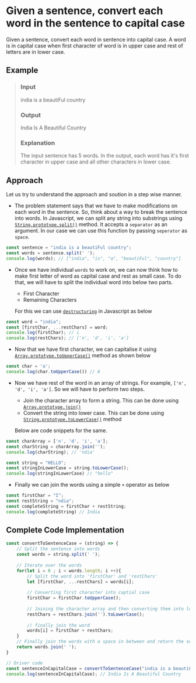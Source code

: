 
# Given a sentence, convert each word in the sentence to capital case

Given a sentence, convert each word in sentence into capital case. A word is in capital case when first character of word is in upper case and rest of letters are in lower case. 

## Example
> ### Input
> india is a beautiFul country
> ### Output
> India Is A Beautiful Country
> ### Explanation
> The input sentence has 5 words. In the output, each word has it's first character in upper case and all other characters in lower case.

## Approach
Let us try to understand the approach and soution in a step wise manner.
- The problem statement says that we have to make modifications on each word in the sentence. So, think about a way to break the sentence into words. In Javascript, we can split any string into substrings using [`String.prototype.split()`](https://developer.mozilla.org/en-US/docs/Web/JavaScript/Reference/Global_Objects/String/split) method. It accepts a `separator` as an argument. In our case we can use this function by passing `seperator` as `space`. 
```js
const sentence = "india is a beautiFul country";
const words = sentence.split(' ');
console.log(words); // ["india", "is", "a", "beautiFul", "country"]
```
- Once we have individual `words` to work on, we can now think how to make first letter of word as capital case and rest as small case. To do that, we will have to split the individual word into below two parts. 
  - First Character
  - Remaining Characters
  
  For this we can use [`destructuring`](https://developer.mozilla.org/en-US/docs/Web/JavaScript/Reference/Operators/Destructuring_assignment) in Javascript as below
```js
const word = "india";
const [firstChar, ...restChars] = word;
console.log(firstChar); // i
console.log(restChars); // ['n', 'd', 'i', 'a']
```
- Now that we have first character, we can capitalise it using [`Array.prototype.toUpperCase()`](https://developer.mozilla.org/en-US/docs/Web/JavaScript/Reference/Global_Objects/String/toUpperCase) method as shown below
```js
const char = 'a';
console.log(char.toUpperCase()) // A
```
- Now we have rest of the word in an array of strings. For example, `['n', 'd', 'i', 'a']`.  So we will have to perform two steps.
  - Join the character array to form a string. This can be done using [`Array.prototype.join()`](https://developer.mozilla.org/en-US/docs/Web/JavaScript/Reference/Global_Objects/Array/join)
  -    Convert the string into lower case. This can be done using [`String.prototype.toLowerCase()`](https://developer.mozilla.org/en-US/docs/Web/JavaScript/Reference/Global_Objects/String/toLowerCase) method
 
  Below are code snippets for the same.
```js
const charArray = ['n', 'd', 'i', 'a'];
const charString = charArray.join('');
console.log(charString); // 'ndia'
```

```js
const string = "HELLO";
const stringInLowerCase = string.toLowerCase();
console.log(stringInLowerCase) // "hello"
```
- Finally we can join the words using a simple `+` operator as below
```js
const firstChar = "I";
const restString = "ndia";
const completeString = firstChar + restString;
console.log(completeString) // India
```

## Complete Code Implementation
```js
const convertToSentenceCase = (string) => {
	// Split the sentence into words
	const words = string.split(' ');
	
	// Iterate over the words
	for(let i = 0 ; i < words.length; i ++){
		// Split the word into 'firstChar' and 'restChars'
		let [firstChar, ...restChars] = words[i];
		
		// Converting first character into captial case
		firstChar = firstChar.toUpperCase();
		
		// Joining the character array and then converting them into lower case
		restChars = restChars.join('').toLowerCase();
		
		// finally join the word
		words[i] = firstChar + restChars;
	}
	// Finally join the words with a space in between and return the sentence in capital case
	return words.join(' ');
}

// Driver code
const sentenceInCapitalCase = convertToSentenceCase("india is a beautiFul country");
console.log(sentenceInCapitalCase); // India Is A Beautiful Country
```
